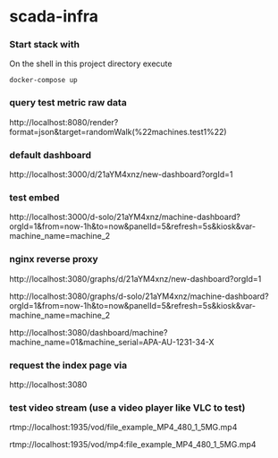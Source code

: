 # scada-infra

### Start stack with

On the shell in this project directory execute

```
docker-compose up
```

### query test metric raw data

http://localhost:8080/render?format=json&target=randomWalk(%22machines.test1%22)

### default dashboard

http://localhost:3000/d/21aYM4xnz/new-dashboard?orgId=1

### test embed

http://localhost:3000/d-solo/21aYM4xnz/machine-dashboard?orgId=1&from=now-1h&to=now&panelId=5&refresh=5s&kiosk&var-machine_name=machine_2

### nginx reverse proxy

http://localhost:3080/graphs/d/21aYM4xnz/new-dashboard?orgId=1

http://localhost:3080/graphs/d-solo/21aYM4xnz/machine-dashboard?orgId=1&from=now-1h&to=now&panelId=5&refresh=5s&kiosk&var-machine_name=machine_2

http://localhost:3080/dashboard/machine?machine_name=01&machine_serial=APA-AU-1231-34-X

### request the index page via

http://localhost:3080

### test video stream (use a video player like VLC to test)

rtmp://localhost:1935/vod/file_example_MP4_480_1_5MG.mp4

rtmp://localhost:1935/vod/mp4:file_example_MP4_480_1_5MG.mp4